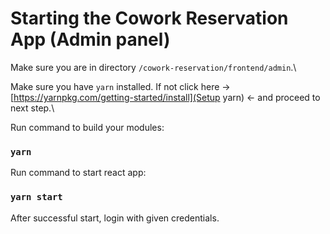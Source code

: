 # Starting the Cowork Reservation App (Admin panel)

Make sure you are in directory `/cowork-reservation/frontend/admin`.\

Make sure you have `yarn` installed. If not click here -> [https://yarnpkg.com/getting-started/install](Setup yarn) <- and proceed to next step.\

Run command to build your modules:

### `yarn`

Run command to start react app:

### `yarn start`

After successful start, login with given credentials.
